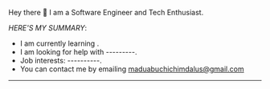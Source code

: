 Hey there 🙂
I am a Software Engineer and Tech Enthusiast. 

*HERE'S MY SUMMARY*:


- I am currently learning  .
- I am looking for help with ---------.
- Job interests: ----------.
- You can contact me by emailing maduabuchichimdalus@gmail.com

---
